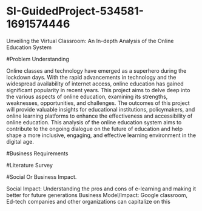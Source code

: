 # SI-GuidedProject-534581-1691574446

Unveiling the Virtual Classroom: An In-depth Analysis of the Online Education System

#Problem Understanding

Online classes and technology have emerged as a superhero during the lockdown days. 
With the rapid advancements in technology and the widespread availability of internet access, online education has gained significant popularity in recent years.
This project aims to delve deep into the various aspects of online education, examining its strengths, weaknesses, opportunities, and challenges. The outcomes of this project will provide valuable insights for educational institutions, policymakers, and online learning platforms to enhance the effectiveness and accessibility of online education. 
This analysis of the online education system aims to contribute to the ongoing dialogue on the future of education and help shape a more inclusive, engaging, and effective learning environment in the digital age. 

#Business Requirements

#Literature Survey

#Social Or Business Impact.

Social Impact: Understanding the pros and cons of e-learning and making it better for future generations
Business Model/Impact: Google classroom, Ed-tech companies and other organizations can capitalize on this 
